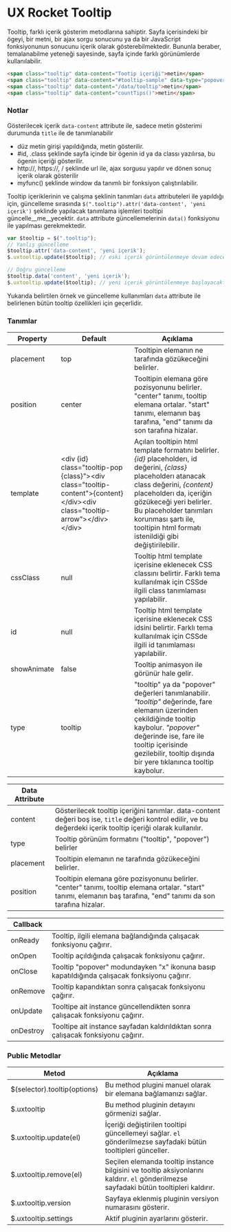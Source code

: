 UX Rocket Tooltip
================
Tooltip, farklı içerik gösterim metodlarına sahiptir. Sayfa içerisindeki bir ögeyi, bir metni, bir ajax sorgu sonucunu ya da bir JavaScript fonksiyonunun sonucunu içerik olarak gösterebilmektedir. Bununla beraber, temalanabilme yeteneği sayesinde, sayfa içinde farklı görünümlerde kullanılabilir.

```HTML
<span class="tooltip" data-content="Tootip içeriği">metin</span>
<span class="tooltip" data-content="#tooltip-sample" data-type="popover">metin</span>
<span class="tooltip" data-content="/data/tooltip">metin</span>
<span class="tooltip" data-content="countTips()">metin</span>
```

### Notlar
Gösterilecek içerik `data-content` attribute ile, sadece metin gösterimi durumunda `title` ile de tanımlanabilir

* düz metin girişi yapıldığında, metin gösterilir.
* #id, .class şeklinde sayfa içinde bir ögenin id ya da classı yazılırsa, bu ögenin içeriği gösterilir.
* http://, https://, / şeklinde url ile, ajax sorgusu yapılır ve dönen sonuç içerik olarak gösterilir
* myfunc() şeklinde window da tanımlı bir fonksiyon çalıştırılabilir.

Tooltip içeriklerinin ve çalışma şeklinin tanımları `data` attributeleri ile yapıldığı için, güncelleme sırasında `$(".tooltip").attr('data-content', 'yeni içerik')` şeklinde yapılacak tanımlama işlemleri tooltipi güncelle__me__yecektir. `data` attribute güncellemelerinin `data()` fonksiyonu ile yapılması gerekmektedir.

```JAVASCRIPT
var $tooltip = $(".tooltip");
// Yanlış güncelleme 
$tooltip.attr('data-content', 'yeni içerik');
$.uxtooltip.update($tooltip); // eski içerik görüntülenmeye devam edecektir

// Doğru güncelleme
$tooltip.data('content', 'yeni içerik');
$.uxtooltip.update($tooltip); // yeni içerik görüntülenmeye başlayacaktır
```
Yukarıda belirtilen örnek ve güncelleme kullanımları `data` attribute ile belirlenen bütün tooltip özellikleri için geçerlidir.


### Tanımlar
Property 			 | Default			| Açıklama
-------------------- | ---------------- | --------
placement            | top              | Tooltipin elemanın ne tarafında gözükeceğini belirler.
position             | center           | Tooltipin elemana göre pozisyonunu belirler. "center" tanımı, tooltip elemana ortalar. "start" tanımı, elemanın baş tarafına, "end" tanımı da son tarafına hizalar.
template             | &lt;div {id} class="tooltip-pop {class}">&lt;div class="tooltip-content">{content}&lt;/div>&lt;div class="tooltip-arrow">&lt;/div>&lt;/div> | Açılan tooltipin html template formatını belirler. _{id}_ placeholderı, id değerini, _{class}_ placeholderı atanacak class değerini, _{content}_ placeholderı da, içeriğin gözükeceği yeri belirler. Bu placeholder tanımları korunması şartı ile, tooltipin html formatı istenildiği gibi değiştirilebilir.
cssClass             | null             | Tooltip html template içerisine eklenecek CSS classını belirtir. Farklı tema kullanılmak için CSSde ilgili class tanımlaması yapılabilir.
id                   | null             | Tooltip html template içerisine eklenecek CSS idsini belirtir. Farklı tema kullanılmak için CSSde ilgili id tanımlaması yapılabilir.
showAnimate          | false            | Tooltip animasyon ile görünür hale gelir.
type                 | tooltip          | "tooltip" ya da "popover" değerleri tanımlanabilir. _"tooltip"_ değerinde, fare elemanın üzerinden çekildiğinde tooltip kaybolur. _"popover"_ değerinde ise, fare ile tooltip içerisinde gezilebilir, tooltip dışında bir yere tıklanınca tooltip kaybolur.


Data Attribute 			   | &nbsp;
-------------------------- | -----
content                    | Gösterilecek tooltip içeriğini tanımlar. data-content değeri boş ise, `title` değeri kontrol edilir, ve bu değerdeki içerik tooltip içeriği olarak kullanılır.
type                       | Tooltip görünüm formatını ("tooltip", "popover") belirler
placement                  | Tooltipin elemanın ne tarafında gözükeceğini belirler.
position                   | Tooltipin elemana göre pozisyonunu belirler. "center" tanımı, tooltip elemana ortalar. "start" tanımı, elemanın baş tarafına, "end" tanımı da son tarafına hizalar.


Callback			 | &nbsp;
-------------------- | -----
onReady              | Tooltip, ilgili elemana bağlandığında çalışacak fonksiyonu çağırır.
onOpen               | Tooltip açıldığında çalışacak fonksiyonu çağırır.
onClose              | Tooltip "popover" modundayken "x" ikonuna basıp kapatıldığında çalışacak fonksiyonu çağırır.
onRemove             | Tooltip kapandıktan sonra çalışacak fonksiyonu çağırır.
onUpdate             | Tooltipe ait instance güncellendikten sonra çalışacak fonksiyonu çağırır.
onDestroy            | Tooltipe ait instance sayfadan kaldırıldıktan sonra çalışacak fonksiyonu çağırır.


### Public Metodlar
Metod						 | Açıklama
---------------------------- | -------------------------------------------------------
$(selector).tooltip(options) | Bu method plugini manuel olarak bir elemana bağlamanızı sağlar.
$.uxtooltip                  | Bu method pluginin detayını görmenizi sağlar.
$.uxtooltip.update(el)       | İçeriği değiştirilen tooltipi güncellemeyi sağlar. `el` gönderilmezse sayfadaki bütün tooltipleri günceller.
$.uxtooltip.remove(el)       | Seçilen elemanda tooltip instance bilgisini ve tooltip aksiyonlarını kaldırır. `el` gönderilmezse sayfadaki bütün tooltipleri kaldırır.
$.uxtooltip.version          | Sayfaya eklenmiş pluginin versiyon numarasını gösterir.
$.uxtooltip.settings         | Aktif pluginin ayarlarını gösterir.
